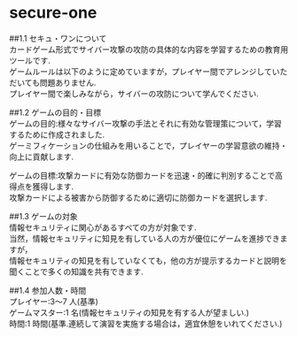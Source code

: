 # secure-one

##1.1 セキュ・ワンについて  
カードゲーム形式でサイバー攻撃の攻防の具体的な内容を学習するための教育用ツールです.  
ゲームルールは以下のように定めていますが，プレイヤー間でアレンジしていただいても問題ありません.  
プレイヤー間で楽しみながら，サイバーの攻防について学んでください.  

##1.2 ゲームの目的・目標  
ゲームの目的:様々なサイバー攻撃の手法とそれに有効な管理策について，学習するために作成されました.  
ゲーミフィケーションの仕組みを用いることで，プレイヤーの学習意欲の維持・向上に貢献します.   
  
ゲームの目標:攻撃カードに有効な防御カードを迅速・的確に判別することで高得点を獲得します.   
攻撃カードによる被害から防御するために適切に防御カードを選択します.  

##1.3 ゲームの対象  
情報セキュリティに関心があるすべての方が対象です.   
当然，情報セキュリティに知見を有している人の方が優位にゲームを進捗できますが，  
情報セキュリティの知見を有していなくても，他の方が提示するカードと説明を聞くことで多くの知識を共有できます.  

##1.4 参加人数・時間  
プレイヤー:3〜7 人(基準)  
ゲームマスター:1 名(情報セキュリティの知見を有する人が望ましい.)  
時間:1 時間(基準.連続して演習を実施する場合は，適宜休憩をいれてください.)
